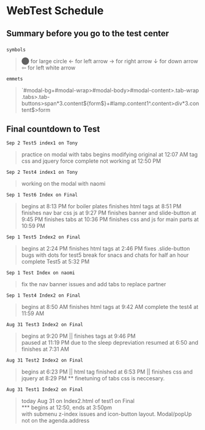 # WebTest Schedule

## Summary before you go to the test center

###
`symbols`
> &#11044; for large circle
> &#8592; for left arrow
> &#8594; for right arrow
> &#8595; for down arrow
> &#8678; for left white arrow

`emmets`
> `#modal-bg+#modal-wrap>#modal-body>#modal-content>.tab-wrap <br>
> .tabs>.tab-buttons>span*3.content${form$}+#lamp.content1^.content>div*3.content$>form

## Final countdown to Test

`Sep 2 Test5 index1 on Tony` 
> practice on modal with tabs
> begins modifying original at 12:07 AM
> tag css and jquery force complete not working at 12:50 PM

`Sep 2 Test4 index1 on Tony`
> working on the modal with naomi

`Sep 1 Test6 Index on Final`
> begins at 8:13 PM for boiler plates
> finishes html tags at 8:51 PM
> finishes nav bar css js at 9:27 PM
> finishes banner and slide-button at 9:45 PM
> finishes tabs at 10:36 PM
> finishes css and js for main parts at 10:59 PM

`Sep 1 Test5 Index2 on Final`
> begins at 2:24 PM 
> finishes html tags at 2:46 PM
> fixes .slide-button bugs with dots for test5
> break for snacs and chats for half an hour
> complete Test5 at 5:32 PM

`Sep 1 Test Index on naomi`
> fix the nav banner issues and add tabs to replace partner

`Sep 1 Test4 Index2 on Final`
> begins at 8:50 AM
> finishes html tags at 9:42 AM
> complete the test4 at 11:59 AM

`Aug 31 Test3 Index2 on Final` 
> begins at 9:20 PM ||
> finishes tags at 9:46 PM \
> paused at 11:19 PM due to the sleep depreviation
> resumed at 6:50 and finishes at 7:31 AM

`Aug 31 Test2 Index2 on Final`
> begins at 6:23 PM  || html tag finished at 6:53 PM || finishes css and jquery at 8:29 PM
> ** finetuning of tabs css is neccesary.



`Aug 31 Test1 Index2 on Final`
> today Aug 31 on Index2.html of test1 on Final \
*** begins at 12:50, ends at 3:50pm <br> with submenu z-index issues and icon-button layout. Modal/popUp not on the agenda.address

